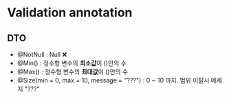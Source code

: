 # Validation annotation

## DTO

- @NotNull : Null ❌ 
- @Min() : 정수형 변수의 **최소값**이 ()안의 수
- @Max() : 정수형 변수의 **최대값**이 ()안의 수
- @Size(min = 0, max = 10, message = "???") : 0 ~ 10 까지. 범위 이탈시 메세지 "???"
